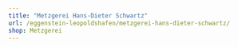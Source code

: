 ```yaml
---
title: "Metzgerei Hans-Dieter Schwartz"
url: /eggenstein-leopoldshafen/metzgerei-hans-dieter-schwartz/
shop: Metzgerei
---
```

